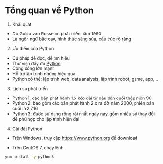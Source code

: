 # Tổng quan về Python

1. Khái quát

- Do Guido van Rosseum phát triển năm 1990
- Là ngôn ngữ bậc cao, hình thức sáng sủa, cấu trúc rõ ràng

2. Ưu điểm của Python

- Cú pháp dễ đọc, dễ tìm hiểu
- Thư viện đầy đủ [Python](http://pypi.python.org)
- Cộng đồng lớn mạnh
- Hỗ trợ lập trình nhúng hiệu quả
- Python có thể: lập trình web, data analysis, lập trình robot, game, app,...

3. Lịch sử phát triển

- Python 1: các bản phát hành 1.x kéo dài từ đầu đến cuối thập niên 90
- Python 2: bao gồm các bản phát hành 2.x ra đời năm 2000, phiên bản cuối là 2.7.16
- Python 3: được sử dụng rộng rãi nhất ngày nay, gồm nhiều sự thay đổi để phù hợp cho lập trình hiện đại

4. Cài đặt Python

- Trên Windows, truy cập https://www.python.org để download

- Trên CentOS 7, chạy lệnh

```sh
yum install -y python3
```

